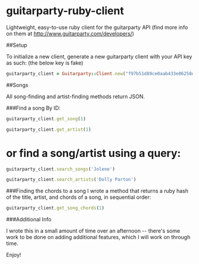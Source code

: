 # guitarparty-ruby-client

Lightweight, easy-to-use ruby client for the guitarparty API
(find more info on them at http://www.guitarparty.com/developers/)

##Setup

To initialize a new client, generate a new guitarparty client with your API key as such:
(the below key is fake)

```ruby
guitarparty_client = Guitarparty::Client.new("f97b51d89ce0aab433e06258def19cbe20bf8bbc")
```

##Songs

All song-finding and artist-finding methods return JSON.

###Find a song
By ID:
```ruby
guitarparty_client.get_song(1)

guitarparty_client.get_artist(1)
```
# or find a song/artist using a query:
```ruby
guitarparty_client.search_songs('Jolene')

guitarparty_client.search_artists('Dolly Parton')
```


###Finding the chords to a song
I wrote a method that returns a ruby hash of the title, artist, and chords of a song, in sequential order:
```ruby
guitarparty_client.get_song_chords(1)
```


###Additional Info

I wrote this in a small amount of time over an afternoon -- there's some work to be done on adding additional features, which I will work on through time.

Enjoy!




